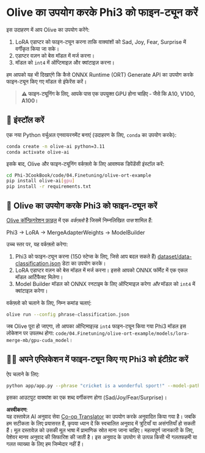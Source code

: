 <!--
CO_OP_TRANSLATOR_METADATA:
{
  "original_hash": "4164123a700fecd535d850f09506d72a",
  "translation_date": "2025-05-08T06:37:36+00:00",
  "source_file": "code/04.Finetuning/olive-ort-example/README.md",
  "language_code": "hi"
}
-->
# Olive का उपयोग करके Phi3 को फाइन-ट्यून करें

इस उदाहरण में आप Olive का उपयोग करेंगे:

1. LoRA एडाप्टर को फाइन-ट्यून करना ताकि वाक्यांशों को Sad, Joy, Fear, Surprise में वर्गीकृत किया जा सके।
1. एडाप्टर वज़न को बेस मॉडल में मर्ज करना।
1. मॉडल को `int4` में ऑप्टिमाइज़ और क्वांटाइज़ करना।

हम आपको यह भी दिखाएंगे कि कैसे ONNX Runtime (ORT) Generate API का उपयोग करके फाइन-ट्यून किए गए मॉडल से इंफेरेंस करें।

> **⚠️ फाइन-ट्यूनिंग के लिए, आपके पास एक उपयुक्त GPU होना चाहिए - जैसे कि A10, V100, A100।**

## 💾 इंस्टॉल करें

एक नया Python वर्चुअल एनवायरनमेंट बनाएं (उदाहरण के लिए, `conda` का उपयोग करके):

```bash
conda create -n olive-ai python=3.11
conda activate olive-ai
```

इसके बाद, Olive और फाइन-ट्यूनिंग वर्कफ़्लो के लिए आवश्यक डिपेंडेंसी इंस्टॉल करें:

```bash
cd Phi-3CookBook/code/04.Finetuning/olive-ort-example
pip install olive-ai[gpu]
pip install -r requirements.txt
```

## 🧪 Olive का उपयोग करके Phi3 को फाइन-ट्यून करें
[Olive कॉन्फ़िगरेशन फ़ाइल](../../../../../code/04.Finetuning/olive-ort-example/phrase-classification.json) में एक *वर्कफ़्लो* है जिसमें निम्नलिखित *पास* शामिल हैं:

Phi3 -> LoRA -> MergeAdapterWeights -> ModelBuilder

उच्च स्तर पर, यह वर्कफ़्लो करेगा:

1. Phi3 को फाइन-ट्यून करना (150 स्टेप्स के लिए, जिसे आप बदल सकते हैं) [dataset/data-classification.json](../../../../../code/04.Finetuning/olive-ort-example/dataset/dataset-classification.json) डेटा का उपयोग करके।
1. LoRA एडाप्टर वज़न को बेस मॉडल में मर्ज करना। इससे आपको ONNX फॉर्मेट में एक एकल मॉडल आर्टिफैक्ट मिलेगा।
1. Model Builder मॉडल को ONNX रनटाइम के लिए ऑप्टिमाइज़ करेगा *और* मॉडल को `int4` में क्वांटाइज़ करेगा।

वर्कफ़्लो को चलाने के लिए, निम्न कमांड चलाएं:

```bash
olive run --config phrase-classification.json
```

जब Olive पूरा हो जाएगा, तो आपका ऑप्टिमाइज़्ड `int4` फाइन-ट्यून किया गया Phi3 मॉडल इस लोकेशन पर उपलब्ध होगा: `code/04.Finetuning/olive-ort-example/models/lora-merge-mb/gpu-cuda_model`।

## 🧑‍💻 अपने एप्लिकेशन में फाइन-ट्यून किए गए Phi3 को इंटीग्रेट करें

ऐप चलाने के लिए:

```bash
python app/app.py --phrase "cricket is a wonderful sport!" --model-path models/lora-merge-mb/gpu-cuda_model
```

इसका आउटपुट वाक्यांश का एक शब्द वर्गीकरण होगा (Sad/Joy/Fear/Surprise)।

**अस्वीकरण**:  
यह दस्तावेज़ AI अनुवाद सेवा [Co-op Translator](https://github.com/Azure/co-op-translator) का उपयोग करके अनुवादित किया गया है। जबकि हम सटीकता के लिए प्रयासरत हैं, कृपया ध्यान दें कि स्वचालित अनुवाद में त्रुटियाँ या असंगतियाँ हो सकती हैं। मूल दस्तावेज़ को उसकी मूल भाषा में प्रामाणिक स्रोत माना जाना चाहिए। महत्वपूर्ण जानकारी के लिए, पेशेवर मानव अनुवाद की सिफारिश की जाती है। इस अनुवाद के उपयोग से उत्पन्न किसी भी गलतफहमी या गलत व्याख्या के लिए हम जिम्मेदार नहीं हैं।